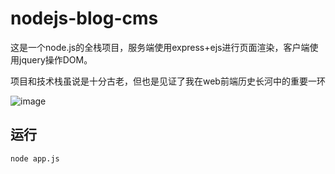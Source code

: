 # nodejs-blog-cms

这是一个node.js的全栈项目，服务端使用express+ejs进行页面渲染，客户端使用jquery操作DOM。

项目和技术栈虽说是十分古老，但也是见证了我在web前端历史长河中的重要一环

![image](https://github.com/lovelyJason/nodejs-blog-cms/assets/50656459/f1f70f98-708c-4e70-b213-a293ad68212d)


## 运行

```bash
node app.js
```
